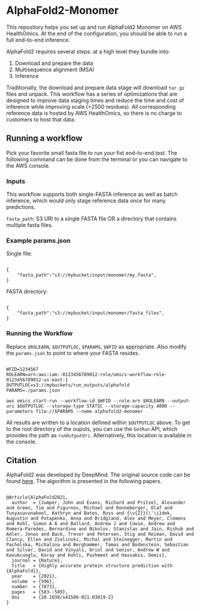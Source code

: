 # AlphaFold2-Monomer

This repository helps you set up and run AlphaFold2 Monomer on AWS HealthOmics. At the end of the configuration, you should be able to run a full end-to-end inference.

AlphaFold2 requires several steps: at a high level they bundle into:

1. Download and prepare the data
2. Multisequence alignment (MSA)
3. Inference

Traditionally, the download and prepare data stage will download `tar.gz` files and unpack. This workflow has a series of optimizations that are designed to improve data staging times and reduce the time and cost of inference while improving scale (>2500 residues). All corresponding reference data is hosted by AWS HealthOmics, so there is no charge to customers to host that data.

## Running a workflow

Pick your favorite small fasta file to run your fist end-to-end test. The following command can be done from the terminal or you can navigate to the AWS console.

### Inputs

This workflow supports both single-FASTA inference as well as batch inference, which would only stage reference data once for many predictions.

`fasta_path`: S3 URI to a single FASTA file OR a directory that contains multiple fasta files.

### Example params.json

Single file:

```

{
    "fasta_path":"s3://mybucket/input/monomer/my.fasta",
}
```

FASTA directory:

```

{
    "fasta_path":"s3://mybucket/input/monomer/fasta_files",
}
```

### Running the Workflow

Replace `$ROLEARN`, `$OUTPUTLOC`, `$PARAMS`, `$WFID` as appropriate. Also modify the `params.json` to point to where your FASTA resides.

```

WFID=1234567
ROLEARN=arn:aws:iam::0123456789012:role/omics-workflow-role-0123456789012-us-east-1
OUTPUTLOC=s3://mybuckets/run_outputs/alphafold
PARAMS=./params.json

aws omics start-run --workflow-id $WFID --role-arn $ROLEARN --output-uri $OUTPUTLOC --storage-type STATIC --storage-capacity 4800 --parameters file://$PARAMS --name alphafold2-monomer
```

All results are written to a location defined within `$OUTPUTLOC` above. To get to the root directory of the ouputs, you can use the `GetRun` API, which provides the path as `runOutputUri`. Alternatively, this location is available in the console.

## Citation

AlphaFold2 was developed by DeepMind. The original source code can be found [here](https://github.com/google-deepmind/alphafold). The algorithm is presented in the following papers.

```

@Article{AlphaFold2021,
  author  = {Jumper, John and Evans, Richard and Pritzel, Alexander and Green, Tim and Figurnov, Michael and Ronneberger, Olaf and Tunyasuvunakool, Kathryn and Bates, Russ and {\v{Z}}{\'\i}dek, Augustin and Potapenko, Anna and Bridgland, Alex and Meyer, Clemens and Kohl, Simon A A and Ballard, Andrew J and Cowie, Andrew and Romera-Paredes, Bernardino and Nikolov, Stanislav and Jain, Rishub and Adler, Jonas and Back, Trevor and Petersen, Stig and Reiman, David and Clancy, Ellen and Zielinski, Michal and Steinegger, Martin and Pacholska, Michalina and Berghammer, Tamas and Bodenstein, Sebastian and Silver, David and Vinyals, Oriol and Senior, Andrew W and Kavukcuoglu, Koray and Kohli, Pushmeet and Hassabis, Demis},
  journal = {Nature},
  title   = {Highly accurate protein structure prediction with {AlphaFold}},
  year    = {2021},
  volume  = {596},
  number  = {7873},
  pages   = {583--589},
  doi     = {10.1038/s41586-021-03819-2}
}
```
